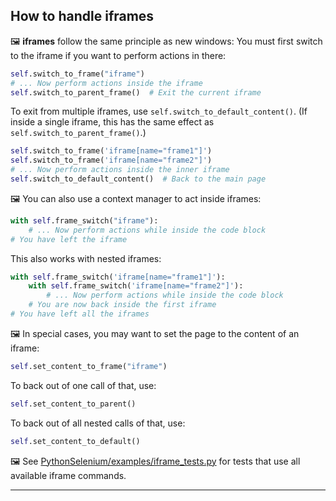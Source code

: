 <!-- PythonSelenium Docs -->

## How to handle iframes

🖼️ <b>iframes</b> follow the same principle as new windows: You must first switch to the iframe if you want to perform actions in there:

```python
self.switch_to_frame("iframe")
# ... Now perform actions inside the iframe
self.switch_to_parent_frame()  # Exit the current iframe
```

To exit from multiple iframes, use ``self.switch_to_default_content()``. (If inside a single iframe, this has the same effect as ``self.switch_to_parent_frame()``.)

```python
self.switch_to_frame('iframe[name="frame1"]')
self.switch_to_frame('iframe[name="frame2"]')
# ... Now perform actions inside the inner iframe
self.switch_to_default_content()  # Back to the main page
```

🖼️ You can also use a context manager to act inside iframes:

```python
with self.frame_switch("iframe"):
    # ... Now perform actions while inside the code block
# You have left the iframe
```

This also works with nested iframes:

```python
with self.frame_switch('iframe[name="frame1"]'):
    with self.frame_switch('iframe[name="frame2"]'):
        # ... Now perform actions while inside the code block
    # You are now back inside the first iframe
# You have left all the iframes
```

🖼️ In special cases, you may want to set the page to the content of an iframe:

```python
self.set_content_to_frame("iframe")
```

To back out of one call of that, use:

```python
self.set_content_to_parent()
```

To back out of all nested calls of that, use:

```python
self.set_content_to_default()
```

🖼️ See [PythonSelenium/examples/iframe_tests.py](/examples/iframe_tests.py) for tests that use all available iframe commands.

--------
